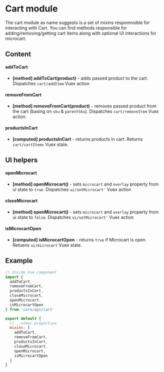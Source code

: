 # Cart module

The cart module as name suggests is a set of mixins respomnsible for interacting with Cart. You can find methods responsible for adding/removing/getting cart items along with optional UI interactions for microcart.

## Content

#### addToCart
- **[method] addToCart(product)** - adds passed product to the cart. Dispatches `cart/addItem` Vuex action

#### removeFromCart
- **[method] removeFromCart(product)** - removes passed product from the cart (basing on `sku` & `parentSku`). Dispatches `cart/removeItem` Vuex action.

#### productsInCart
- **[computed] productsInCart** - returns products in cart. Returns `cart/cartItems` Vuex state.

## UI helpers

#### openMicrocart
- **[method] openMicrocart()** - sets `microcart` and `overlay` property from ui state to `true`. Dispatches `ui/setMicrocart'` Vuex action

#### closeMicrocart
- **[method] openMicrocart()** - sets `microcart` and `overlay` property from ui state to `false`. Dispatches `ui/setMicrocart'` Vuex action

#### isMicrocartOpen
- **[computed] isMicrocartOpen** - returns `true` if Microcart is open. Retuens `ui/microcart` Vuex state.

## Example

````javascript
// Inside Vue component
import { 
  addToCart, 
  removeFromCart, 
  productsInCart, 
  closeMicrocart,
  openMicrocart,
  isMicrocartOpen
} from 'core/api/cart'

export default {
  //...other properties
  mixins: [
    addToCart, 
    removeFromCart, 
    productsInCart, 
    closeMicrocart,
    openMicrocart,
    isMicrocartOpen
  ]
}
````
